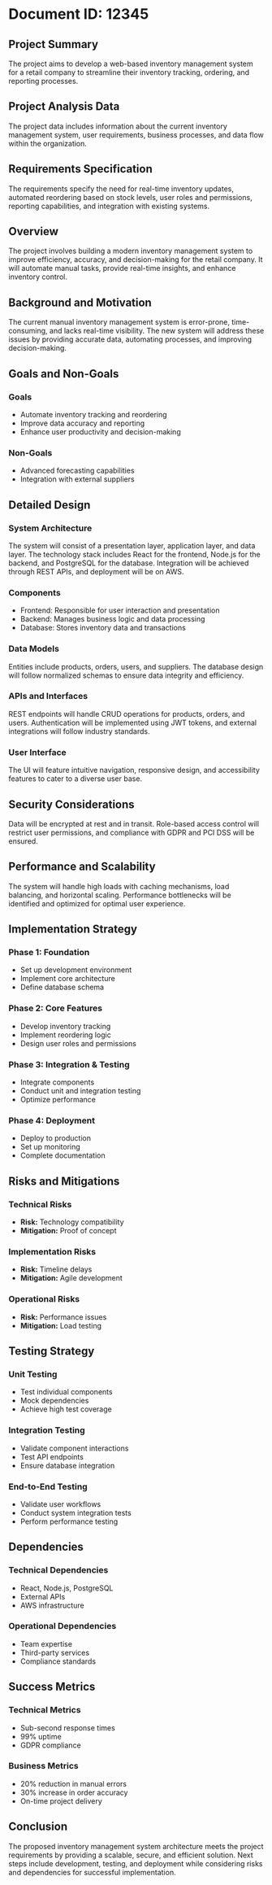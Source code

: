 # Document ID: 12345

## Project Summary
The project aims to develop a web-based inventory management system for a retail company to streamline their inventory tracking, ordering, and reporting processes.

## Project Analysis Data
The project data includes information about the current inventory management system, user requirements, business processes, and data flow within the organization.

## Requirements Specification
The requirements specify the need for real-time inventory updates, automated reordering based on stock levels, user roles and permissions, reporting capabilities, and integration with existing systems.

## Overview
The project involves building a modern inventory management system to improve efficiency, accuracy, and decision-making for the retail company. It will automate manual tasks, provide real-time insights, and enhance inventory control.

## Background and Motivation
The current manual inventory management system is error-prone, time-consuming, and lacks real-time visibility. The new system will address these issues by providing accurate data, automating processes, and improving decision-making.

## Goals and Non-Goals

### Goals
- Automate inventory tracking and reordering
- Improve data accuracy and reporting
- Enhance user productivity and decision-making

### Non-Goals
- Advanced forecasting capabilities
- Integration with external suppliers

## Detailed Design

### System Architecture
The system will consist of a presentation layer, application layer, and data layer. The technology stack includes React for the frontend, Node.js for the backend, and PostgreSQL for the database. Integration will be achieved through REST APIs, and deployment will be on AWS.

### Components
- Frontend: Responsible for user interaction and presentation
- Backend: Manages business logic and data processing
- Database: Stores inventory data and transactions

### Data Models
Entities include products, orders, users, and suppliers. The database design will follow normalized schemas to ensure data integrity and efficiency.

### APIs and Interfaces
REST endpoints will handle CRUD operations for products, orders, and users. Authentication will be implemented using JWT tokens, and external integrations will follow industry standards.

### User Interface
The UI will feature intuitive navigation, responsive design, and accessibility features to cater to a diverse user base.

## Security Considerations
Data will be encrypted at rest and in transit. Role-based access control will restrict user permissions, and compliance with GDPR and PCI DSS will be ensured.

## Performance and Scalability
The system will handle high loads with caching mechanisms, load balancing, and horizontal scaling. Performance bottlenecks will be identified and optimized for optimal user experience.

## Implementation Strategy

### Phase 1: Foundation
- Set up development environment
- Implement core architecture
- Define database schema

### Phase 2: Core Features
- Develop inventory tracking
- Implement reordering logic
- Design user roles and permissions

### Phase 3: Integration & Testing
- Integrate components
- Conduct unit and integration testing
- Optimize performance

### Phase 4: Deployment
- Deploy to production
- Set up monitoring
- Complete documentation

## Risks and Mitigations

### Technical Risks
- **Risk:** Technology compatibility
- **Mitigation:** Proof of concept

### Implementation Risks
- **Risk:** Timeline delays
- **Mitigation:** Agile development

### Operational Risks
- **Risk:** Performance issues
- **Mitigation:** Load testing

## Testing Strategy

### Unit Testing
- Test individual components
- Mock dependencies
- Achieve high test coverage

### Integration Testing
- Validate component interactions
- Test API endpoints
- Ensure database integration

### End-to-End Testing
- Validate user workflows
- Conduct system integration tests
- Perform performance testing

## Dependencies

### Technical Dependencies
- React, Node.js, PostgreSQL
- External APIs
- AWS infrastructure

### Operational Dependencies
- Team expertise
- Third-party services
- Compliance standards

## Success Metrics

### Technical Metrics
- Sub-second response times
- 99% uptime
- GDPR compliance

### Business Metrics
- 20% reduction in manual errors
- 30% increase in order accuracy
- On-time project delivery

## Conclusion

The proposed inventory management system architecture meets the project requirements by providing a scalable, secure, and efficient solution. Next steps include development, testing, and deployment while considering risks and dependencies for successful implementation.

<!-- Generated at 2025-09-24T09:16:40.952189 -->